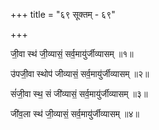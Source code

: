 +++
title = "६९ सूक्तम् - ६९"

+++

जी॒वा स्थ॑ जी॒व्यासं॒ सर्व॒मायु॑र्जीव्यासम् ॥१॥

उ॑पजी॒वा स्थोप॑ जीव्यासं॒ सर्व॒मायु॑र्जीव्यासम् ॥२॥

सं॑जी॒वा स्थ॒ सं जी॑व्यासं॒ सर्व॒मायु॑र्जीव्यासम् ॥३॥

जी॑व॒ला स्थ॑ जी॒व्यासं॒ सर्व॒मायु॑र्जीव्यासम् ॥४॥
